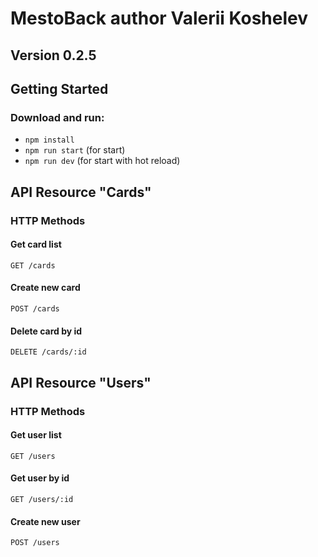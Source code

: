 # MestoBack author Valerii Koshelev

## Version 0.2.5

## Getting Started 

### Download and run:  
  
* `npm install` 
* `npm run start` (for start)
* `npm run dev` (for start with hot reload)

## API Resource "Cards"

### HTTP Methods

#### Get card list

`GET /cards`

#### Create new card

`POST /cards`

#### Delete card by id

`DELETE /cards/:id`

## API Resource "Users"

### HTTP Methods

#### Get user list

`GET /users`

#### Get user by id

`GET /users/:id`

#### Create new user

`POST /users`
